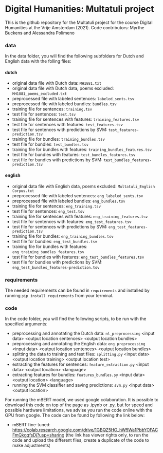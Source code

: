 # Digital Humanities: Multatuli project
This is the github repository for the Multatuli project for the course Digital Humanities at the Vrije Amsterdam (2021).
Code contributors: Myrthe Buckens and Alessandra Polimeno 

### data 
In the data folder, you will find the following subfolders for Dutch and English data with the folling files: 
#### dutch
* original data file with Dutch data: `MH1881.txt`
* original data file with Dutch data, poems excluded: `MH1881_poems_excluded.txt`
* preprocessed file with labeled sentences: `labeled_sents.tsv`
* preprocessed file with labeled bundles: `bundles.tsv`
* training file for sentences: `training.tsv`
* test file for sentences: `test.tsv`
* training file for sentences with features: `training_features.tsv`
* test file for sentences with features: `test_features.tsv`
* test file for sentences with predictions by SVM: `test_features-prediction.tsv`
* training file for bundles: `training_bundles.tsv`
* test file for bundles: `test_bundles.tsv`
* training file for bundles with features: `training_bundles_features.tsv`
* test file for bundles with features: `test_bundles_features.tsv`
* test file for bundles with predictions by SVM: `test_bundles_features-prediction.tsv`

#### english
* original data file with English data, poems excluded: `Multatuli_English Corpus.txt`
* preprocessed file with labeled sentences: `eng_labeled_sents.tsv`
* preprocessed file with labeled bundles: `eng_bundles.tsv`
* training file for sentences: `eng_training.tsv`
* test file for sentences: `eng_test.tsv`
* training file for sentences with features: `eng_training_features.tsv`
* test file for sentences with features: `eng_test_features.tsv`
* test file for sentences with predictions by SVM: `eng_test_features-prediction.tsv`
* training file for bundles: `eng_training_bundles.tsv`
* test file for bundles: `eng_test_bundles.tsv`
* training file for bundles with features: `eng_training_bundles_features.tsv`
* test file for bundles with features: `eng_test_bundles_features.tsv`
* test file for bundles with predictions by SVM: `eng_test_bundles_features-prediction.tsv`

### requirements 
The needed requirements can be found in `requirements` and installed by running
```pip install requirements``` from your terminal.

### code
In the code folder, you will find the following scripts, to be run with the specified arguments:
* preprocessing and annotating the Dutch data: `nl_preprocessing` \<input data\> \<output location sentences\> \<output location bundles\> 
* preprocessing and annotating the English data: `eng_preprocessing` \<input data\> \<output location sentences\> \<output location bundles\> 
* splitting the data to training and test files: `splitting.py` \<input data\> \<output location training\> \<output location test\> 
* extracting the features for sentences: `feature_extraction.py` \<input data\> \<output location\> \<language\>
* extracting features for bundles: `features_bundles.py` \<input data\> \<output location\> \<language\>
* running the SVM classifier and saving predictions: `svm.py` \<input data\> \<output location\>

For running the mBERT model, we used google colaboration. It is possible to download this code on top of the page as .ipynb or .py, but for speed and possible hardware limitations, we advise you run the code online with the GPU from google. 
The code can be found by following the link below: 
* mBERT fine-tuned: https://colab.research.google.com/drive/1GBQZ5HO_hW5Wa1PbbYOFACFmQkgqfsDj?usp=sharing
(the link has viewer rights only, to run the code and upload the different files, create a duplicate of the code to make adjustments) 
